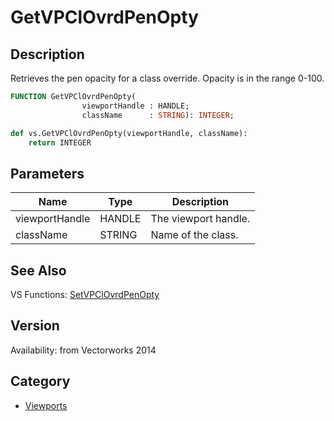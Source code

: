 # GetVPClOvrdPenOpty

## Description
Retrieves the pen opacity for a class override. Opacity is in the range 0-100.

```pascal
FUNCTION GetVPClOvrdPenOpty(
				viewportHandle : HANDLE;
				className      : STRING): INTEGER;
```

```python
def vs.GetVPClOvrdPenOpty(viewportHandle, className):
    return INTEGER
```

## Parameters
|Name|Type|Description|
|---|---|---|
|viewportHandle|HANDLE|The viewport handle.|
|className|STRING|Name of the class.|

## See Also
VS Functions:
[SetVPClOvrdPenOpty](SetVPClOvrdPenOpty.md)

## Version
Availability: from Vectorworks 2014

## Category
* [Viewports](../Categories/Viewports.md)
